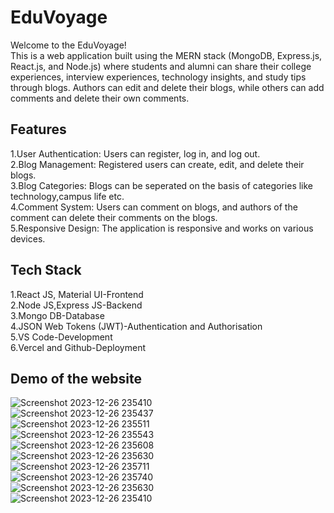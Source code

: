 # EduVoyage
Welcome to the EduVoyage!<br />
This is a web application built using the MERN stack (MongoDB, Express.js, React.js, and Node.js) where students and alumni can share their college experiences, interview experiences, technology insights, and study tips through blogs. Authors can edit and delete their blogs, while others can add comments and delete their own comments.
## Features
1.User Authentication: Users can register, log in, and log out.<br />
2.Blog Management: Registered users can create, edit, and delete their blogs.<br />
3.Blog Categories: Blogs can be seperated on the basis of categories like technology,campus life etc.<br />
4.Comment System: Users can comment on blogs, and authors of the comment can delete their comments on the blogs.<br />
5.Responsive Design: The application is responsive and works on various devices.<br />
## Tech Stack
1.React JS, Material UI-Frontend<br />
2.Node JS,Express JS-Backend<br />
3.Mongo DB-Database<br />
4.JSON Web Tokens (JWT)-Authentication and Authorisation<br />
5.VS Code-Development<br />
6.Vercel and Github-Deployment<br />
## Demo of the website
![Screenshot 2023-12-26 235410](https://github.com/anand2025/EduVoyage/assets/105790879/a4e42b89-2267-400c-989d-5da0c6ba02fa)<br />
![Screenshot 2023-12-26 235437](https://github.com/anand2025/EduVoyage/assets/105790879/6e91ee6e-7299-4a59-bc8f-ea4d6a9f919e)<br />
![Screenshot 2023-12-26 235511](https://github.com/anand2025/EduVoyage/assets/105790879/5946a26a-f860-4b82-ac99-1ca46a8b9443)<br />
![Screenshot 2023-12-26 235543](https://github.com/anand2025/EduVoyage/assets/105790879/e381b540-a65d-42aa-9540-3b742f579b94)<br />
![Screenshot 2023-12-26 235608](https://github.com/anand2025/EduVoyage/assets/105790879/45a973a2-0a63-4a5e-b755-86ac232a3c2a)<br />
![Screenshot 2023-12-26 235630](https://github.com/anand2025/EduVoyage/assets/105790879/0d869555-b579-450b-89d0-1abc78379cd0)<br />
![Screenshot 2023-12-26 235711](https://github.com/anand2025/EduVoyage/assets/105790879/15aa913f-ff48-4909-88a2-6219f1e5176b)<br />
![Screenshot 2023-12-26 235740](https://github.com/anand2025/EduVoyage/assets/105790879/b659ade7-d17d-4538-84b8-f61d38e83edd)<br />
![Screenshot 2023-12-26 235630](https://github.com/anand2025/EduVoyage/assets/105790879/dac5102c-362f-4961-beb6-6e4d7afe0a5a)<br />
![Screenshot 2023-12-26 235410](https://github.com/anand2025/EduVoyage/assets/105790879/8aa5dcbc-963a-4cda-8ed0-8d6e04bab9d1)<br />
